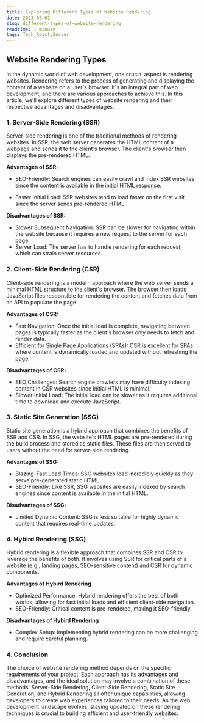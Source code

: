 ```yaml
---
title: Exploring Different Types of Website Rendering
date: 2023-08-01
slug: different-types-of-website-rendering
readtime: 1 minute
tags: Tech,React,Server
---
```


## **Website Rendering Types**


In the dynamic world of web development, one crucial aspect is rendering websites. Rendering refers to the process of generating and displaying the content of a website on a user's browser. It's an integral part of web development, and there are various approaches to achieve this. In this article, we'll explore different types of website rendering and their respective advantages and disadvantages.


### 1. **Server-Side Rendering (SSR)**
Server-side rendering is one of the traditional methods of rendering websites. In SSR, the web server generates the HTML content of a webpage and sends it to the client's browser. The client's browser then displays the pre-rendered HTML.

**Advantages of SSR:**

* SEO-Friendly: Search engines can easily crawl and index SSR websites since the content is available in the initial HTML response.
+ Faster Initial Load: SSR websites tend to load faster on the first visit since the server sends pre-rendered HTML.

**Disadvantages of SSR:**

- Slower Subsequent Navigation: SSR can be slower for navigating within the website because it requires a new request to the server for each page.
- Server Load: The server has to handle rendering for each request, which can strain server resources.

### 2. **Client-Side Rendering (CSR)**

Client-side rendering is a modern approach where the web server sends a minimal HTML structure to the client's browser. The browser then loads JavaScript files responsible for rendering the content and fetches data from an API to populate the page.

**Advantages of CSR:**

- Fast Navigation: Once the initial load is complete, navigating between pages is typically faster as the client's browser only needs to fetch and render data.
- Efficient for Single Page Applications (SPAs): CSR is excellent for SPAs where content is dynamically loaded and updated without refreshing the page.

**Disadvantages of CSR:**

- SEO Challenges: Search engine crawlers may have difficulty indexing content in CSR websites since initial HTML is minimal.
- Slower Initial Load: The initial load can be slower as it requires additional time to download and execute JavaScript.

### 3. **Static Site Generation (SSG)**

Static site generation is a hybrid approach that combines the benefits of SSR and CSR. In SSG, the website's HTML pages are pre-rendered during the build process and stored as static files. These files are then served to users without the need for server-side rendering.

**Advantages of SSG:**

- Blazing-Fast Load Times: SSG websites load incredibly quickly as they serve pre-generated static HTML.
- SEO-Friendly: Like SSR, SSG websites are easily indexed by search engines since content is available in the initial HTML.

**Disadvantages of SSG:**

- Limited Dynamic Content: SSG is less suitable for highly dynamic content that requires real-time updates.


### 4. **Hybird Rendering (SSG)**

Hybrid rendering is a flexible approach that combines SSR and CSR to leverage the benefits of both. It involves using SSR for critical parts of a website (e.g., landing pages, SEO-sensitive content) and CSR for dynamic components.

**Advantages of Hybird Rendering**

- Optimized Performance: Hybrid rendering offers the best of both worlds, allowing for fast initial loads and efficient client-side navigation.
- SEO-Friendly: Critical content is pre-rendered, making it SEO-friendly.

**Disadvantages of Hybird Rendering**

- Complex Setup: Implementing hybrid rendering can be more challenging and require careful planning.


### 4. **Conclusion**

The choice of website rendering method depends on the specific requirements of your project. Each approach has its advantages and disadvantages, and the ideal solution may involve a combination of these methods. Server-Side Rendering, Client-Side Rendering, Static Site Generation, and Hybrid Rendering all offer unique capabilities, allowing developers to create web experiences tailored to their needs. As the web development landscape evolves, staying updated on these rendering techniques is crucial to building efficient and user-friendly websites.